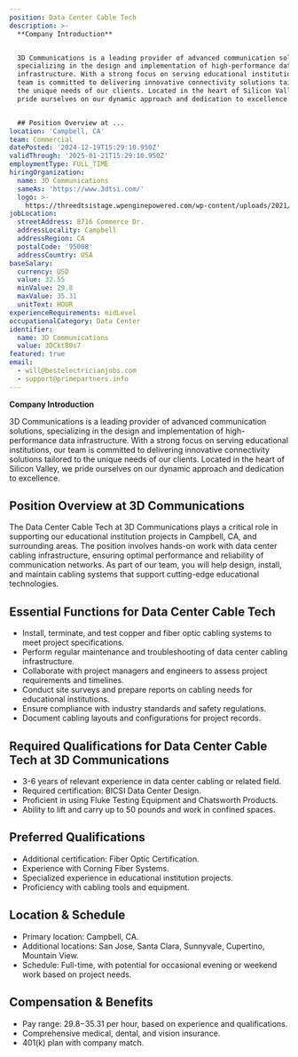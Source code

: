 ```yaml
---
position: Data Center Cable Tech
description: >-
  **Company Introduction**


  3D Communications is a leading provider of advanced communication solutions,
  specializing in the design and implementation of high-performance data
  infrastructure. With a strong focus on serving educational institutions, our
  team is committed to delivering innovative connectivity solutions tailored to
  the unique needs of our clients. Located in the heart of Silicon Valley, we
  pride ourselves on our dynamic approach and dedication to excellence.


  ## Position Overview at ...
location: 'Campbell, CA'
team: Commercial
datePosted: '2024-12-19T15:29:10.950Z'
validThrough: '2025-01-21T15:29:10.950Z'
employmentType: FULL_TIME
hiringOrganization:
  name: 3D Communications
  sameAs: 'https://www.3dtsi.com/'
  logo: >-
    https://threedtsistage.wpenginepowered.com/wp-content/uploads/2021/01/logo-default.png
jobLocation:
  streetAddress: 8716 Commerce Dr.
  addressLocality: Campbell
  addressRegion: CA
  postalCode: '95008'
  addressCountry: USA
baseSalary:
  currency: USD
  value: 32.55
  minValue: 29.8
  maxValue: 35.31
  unitText: HOUR
experienceRequirements: midLevel
occupationalCategory: Data Center
identifier:
  name: 3D Communications
  value: 3DCkt80s7
featured: true
email:
  - will@bestelectricianjobs.com
  - support@primepartners.info
---
```




**Company Introduction**

3D Communications is a leading provider of advanced communication solutions, specializing in the design and implementation of high-performance data infrastructure. With a strong focus on serving educational institutions, our team is committed to delivering innovative connectivity solutions tailored to the unique needs of our clients. Located in the heart of Silicon Valley, we pride ourselves on our dynamic approach and dedication to excellence.

## Position Overview at 3D Communications

The Data Center Cable Tech at 3D Communications plays a critical role in supporting our educational institution projects in Campbell, CA, and surrounding areas. The position involves hands-on work with data center cabling infrastructure, ensuring optimal performance and reliability of communication networks. As part of our team, you will help design, install, and maintain cabling systems that support cutting-edge educational technologies.

## Essential Functions for Data Center Cable Tech

- Install, terminate, and test copper and fiber optic cabling systems to meet project specifications.
- Perform regular maintenance and troubleshooting of data center cabling infrastructure.
- Collaborate with project managers and engineers to assess project requirements and timelines.
- Conduct site surveys and prepare reports on cabling needs for educational institutions.
- Ensure compliance with industry standards and safety regulations.
- Document cabling layouts and configurations for project records.

## Required Qualifications for Data Center Cable Tech at 3D Communications

- 3-6 years of relevant experience in data center cabling or related field.
- Required certification: BICSI Data Center Design.
- Proficient in using Fluke Testing Equipment and Chatsworth Products.
- Ability to lift and carry up to 50 pounds and work in confined spaces.

## Preferred Qualifications

- Additional certification: Fiber Optic Certification.
- Experience with Corning Fiber Systems.
- Specialized experience in educational institution projects.
- Proficiency with cabling tools and equipment.

## Location & Schedule

- Primary location: Campbell, CA.
- Additional locations: San Jose, Santa Clara, Sunnyvale, Cupertino, Mountain View.
- Schedule: Full-time, with potential for occasional evening or weekend work based on project needs.

## Compensation & Benefits

- Pay range: $29.8-$35.31 per hour, based on experience and qualifications.
- Comprehensive medical, dental, and vision insurance.
- 401(k) plan with company match.